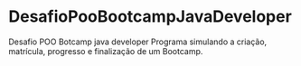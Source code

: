 # DesafioPooBootcampJavaDeveloper
Desafio POO Botcamp java developer
Programa simulando a criação, matrícula, progresso e finalização de um Bootcamp. 
